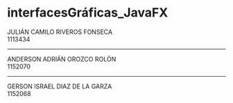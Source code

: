 # interfacesGráficas_JavaFX
JULIÁN CAMILO RIVEROS FONSECA       
1113434
__________________________________________
ANDERSON ADRIÁN OROZCO ROLÓN        
1152070
__________________________________________
GERSON ISRAEL DIAZ DE LA GARZA      
1152068
